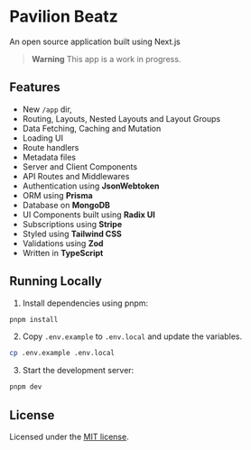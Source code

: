 # Pavilion Beatz

An open source application built using Next.js 

> **Warning**
> This app is a work in progress.


## Features

- New `/app` dir,
- Routing, Layouts, Nested Layouts and Layout Groups
- Data Fetching, Caching and Mutation
- Loading UI
- Route handlers
- Metadata files
- Server and Client Components
- API Routes and Middlewares
- Authentication using **JsonWebtoken**
- ORM using **Prisma**
- Database on **MongoDB**
- UI Components built using **Radix UI**
- Subscriptions using **Stripe**
- Styled using **Tailwind CSS**
- Validations using **Zod**
- Written in **TypeScript**

## Running Locally

1. Install dependencies using pnpm:

```sh
pnpm install
```

2. Copy `.env.example` to `.env.local` and update the variables.

```sh
cp .env.example .env.local
```

3. Start the development server:

```sh
pnpm dev
```

## License

Licensed under the [MIT license](https://github.com/reflexjs/reflex/blob/master/LICENSE).
